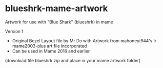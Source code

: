 # blueshrk-mame-artwork

Artwork for use with "Blue Shark" (blueshrk) in mame

Version 1
- Original Bezel Layout file by Mr Do with Artwork from mahoneyt944's lr-mame2003-plus art file incorporated
- Can be used in Mame 2016 and earlier

(download file blueshrk.zip and place in your mame artwork folder)
